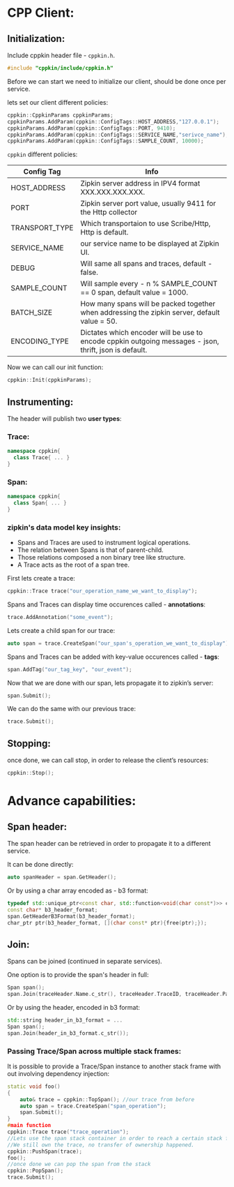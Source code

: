 # CPP Client:

## Initialization:
Include cppkin header file - `cppkin.h`.
```c++
#include "cppkin/include/cppkin.h"
```

Before we can start we need to initialize our client, should be done once per service.

lets set our client different policies:
```c++
cppkin::CppkinParams cppkinParams;
cppkinParams.AddParam(cppkin::ConfigTags::HOST_ADDRESS,"127.0.0.1");
cppkinParams.AddParam(cppkin::ConfigTags::PORT, 9410);
cppkinParams.AddParam(cppkin::ConfigTags::SERVICE_NAME,"serivce_name");
cppkinParams.AddParam(cppkin::ConfigTags::SAMPLE_COUNT, 10000);
```
`cppkin` different policies:

| Config Tag      | Info |
| -------------   | ------------- |
| HOST_ADDRESS    | Zipkin server address in IPV4 format XXX.XXX.XXX.XXX.  |
| PORT            | Zipkin server port value, usually 9411 for the Http collector  |
| TRANSPORT_TYPE  | Which transportaion to use Scribe/Http, Http is default. |
| SERVICE_NAME    | our service name to be displayed at Zipkin UI.  |
| DEBUG           | Will same all spans and traces, default - false.  |
| SAMPLE_COUNT    | Will sample every - n % SAMPLE_COUNT == 0 span, default value = 1000.
| BATCH_SIZE      | How many spans will be packed together when addressing the zipkin server, default value = 50. |
| ENCODING_TYPE   | Dictates which encoder will be use to encode cppkin outgoing messages - json, thrift, json is default. |

Now we can call our init function:
```c++
cppkin::Init(cppkinParams);
```

## Instrumenting:
The header will publish two **user types**:
### Trace:
```c++
namespace cppkin{
  class Trace{ ... }
}
```
### Span:
```c++
namespace cppkin{
  class Span{ ... }
}
```
### zipkin's data model key insights:
- Spans and Traces are used to instrument logical operations.
- The relation between Spans is that of parent-child.
- Those relations composed a non binary tree like structure.
- A Trace acts as the root of a span tree.

First lets create a trace:
```c++
cppkin::Trace trace("our_operation_name_we_want_to_display");
```
Spans and Traces can display time occurences called - **annotations**:
```c++
trace.AddAnnotation("some_event");
```
Lets create a child span for our trace:
```c++
auto span = trace.CreateSpan("our_span's_operation_we_want_to_display");
```
Spans and Traces can be added with key-value occurences called - **tags**:
```c++
span.AddTag("our_tag_key", "our_event");
```
Now that we are done with our span, lets propagate it to zipkin’s server:
```c++
span.Submit();
```
We can do the same with our previous trace:
```c++
trace.Submit();
```

## Stopping:
once done, we can call stop, in order to release the client’s resources:
```c++
cppkin::Stop();
```

# Advance capabilities:

## Span header:
The span header can be retrieved in order to propagate it to a different service.

It can be done directly:
```c++
auto spanHeader = span.GetHeader();
```
Or by using a char array encoded as - b3 format:
```c++
typedef std::unique_ptr<const char, std::function<void(char const*)>> char_ptr;
const char* b3_header_format;
span.GetHeaderB3Format(b3_header_format);
char_ptr ptr(b3_header_format, [](char const* ptr){free(ptr);});
```

## Join:
Spans can be joined (continued in separate services).

One option is to provide the span's header in full:
```c++
Span span();
span.Join(traceHeader.Name.c_str(), traceHeader.TraceID, traceHeader.ParentID, traceHeader.ID, traceHeader.Sampled);
```
Or by using the header, encoded in b3 format:
```c++
std::string header_in_b3_format = ...
Span span();
span.Join(header_in_b3_format.c_str());
```

### Passing Trace/Span across multiple stack frames:
It is possible to provide a Trace/Span instance to another stack frame with out involving dependency injection:
```c++
static void foo()
{
    auto& trace = cppkin::TopSpan(); //our trace from before
    auto span = trace.CreateSpan("span_operation");
    span.Submit();
}
#main function
cppkin::Trace trace("trace_operation");
//Lets use the span stack container in order to reach a certain stack frame.
//We still own the trace, no transfer of ownership happened.
cppkin::PushSpan(trace);
foo();
//once done we can pop the span from the stack
cppkin::PopSpan();
trace.Submit();
```
